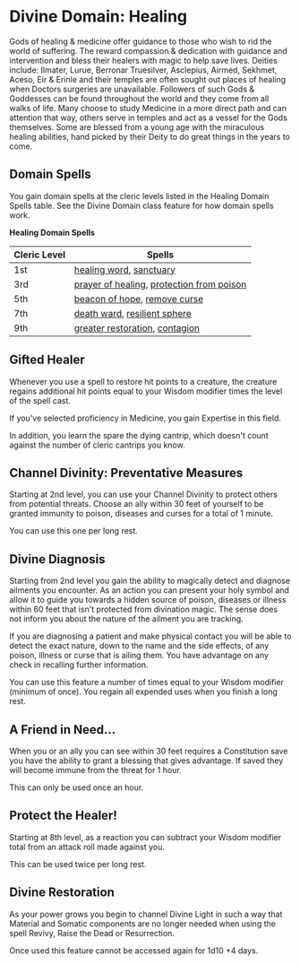 # Divine Domain: Healing
Gods of healing & medicine offer guidance to those who wish to rid the world of suffering. The reward compassion & dedication with guidance and intervention and bless their healers with magic to help save lives. Deities include: Ilmater, Lurue, Berronar Truesilver, Asclepius, Airmed, Sekhmet, Aceso, Eir & Erinle and their temples are often sought out places of healing when Doctors surgeries are unavailable. Followers of such Gods & Goddesses can be found throughout the world and they come from all walks of life. Many choose to study Medicine in a more direct path and can attention that way, others serve in temples and act as a vessel for the Gods themselves. Some are blessed from a young age with the miraculous healing abilities, hand picked by their Deity to do great things in the years to come.

## Domain Spells
You gain domain spells at the cleric levels listed in the Healing Domain Spells table. See the Divine Domain class feature for how domain spells work.

**Healing Domain Spells**

Cleric Level | Spells
------------ | -------
1st | [healing word](../../Magic/Spells/healing-word.md), [sanctuary](../../Magic/Spells/sanctuary.md)
3rd | [prayer of healing](../../Magic/Spells/prayer-of-healing.md), [protection from poison](../../Magic/Spells/protection-from-poison.md)
5th | [beacon of hope](../../Magic/Spells/beacon-of-hope.md), [remove curse](../../Magic/Spells/remove-curse.md)
7th | [death ward](../../Magic/Spells/death-ward.md), [resilient sphere](../../Magic/Spells/otilukes-resilient-sphere.md)
9th | [greater restoration](../../Magic/Spells/greater-restoration.md), [contagion](../../Magic/Spells/contagion.md)

## Gifted Healer
Whenever you use a spell to restore hit points to a creature, the creature regains additional hit points equal to your Wisdom modifier times the level of the spell cast.

If you've selected proficiency in Medicine, you gain Expertise in this field.

In addition, you learn the spare the dying cantrip, which doesn't count against the number of cleric cantrips you know. 

## Channel Divinity: Preventative Measures
Starting at 2nd level, you can use your Channel Divinity to protect others from potential threats. Choose an ally within 30 feet of yourself to be granted immunity to poison, diseases and curses for a total of 1 minute.

You can use this one per long rest.

## Divine Diagnosis
Starting from 2nd level you gain the ability to magically detect and diagnose ailments you encounter. As an action you can present your holy symbol and allow it to guide you towards a hidden source of poison, diseases or illness within 60 feet that isn't protected from divination magic. The sense does not inform you about the nature of the ailment you are tracking.

If you are diagnosing a patient and make physical contact you will be able to detect the exact nature, down to the name and the side effects, of any poison, illness or curse that is ailing them. You have advantage on any check in recalling further information. 

You can use this feature a number of times equal to your Wisdom modifier (minimum of once). You regain all expended uses when you finish a long rest.

## A Friend in Need...
When you or an ally you can see within 30 feet requires a Constitution save you have the ability to grant a blessing that gives advantage. If saved they will become immune from the threat for 1 hour.

This can only be used once an hour.

## Protect the Healer!
Starting at 8th level, as a reaction you can subtract your Wisdom modifier total from an attack roll made against you. 

This can be used twice per long rest.

## Divine Restoration
As your power grows you begin to channel Divine Light in such a way that Material and Somatic components are no longer needed when using the spell Revivy, Raise the Dead or Resurrection.

Once used this feature cannot be accessed again for 1d10 +4 days. 
